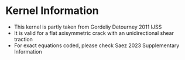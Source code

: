 # Kernel Information

- This kernel is partly taken from Gordeliy Detourney 2011 IJSS
- It is valid for a flat axisymmetric crack with an unidirectional shear traction
- For exact equations coded, please check Saez 2023 Supplementary Information
